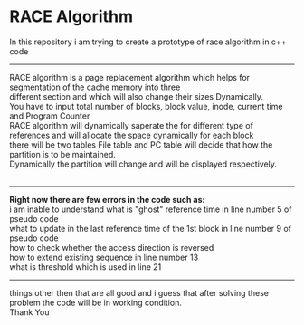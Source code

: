 # RACE Algorithm
In this repository i am trying to create a prototype of race algorithm in c++ code 
<hr>
RACE algorithm is a page replacement algorithm which helps for segmentation of the cache memory into three <br>
different section and which will also change their sizes Dynamically.<br>
You have to input total number of blocks, block value, inode, current time and Program Counter<br>
RACE algorithm will dynamically saperate the for different type of references and will allocate the space dynamically for each block<br>
there will be two tables File table and PC table will decide that how the partition is to be maintained.<br>
Dynamically the partition will change and will be displayed respectively.
<br><br>
<hr>
<b>Right now there are few errors in the code such as:</b>
<br>i am inable to understand what is "ghost" reference time in line number 5 of pseudo code<br>
what to update in the last reference time of the 1st block in line number 9 of pseudo code<br>
how to check whether the access direction is reversed<br>
how to extend existing sequence in line number 13<br>
what is threshold which is used in line 21<br>
<hr>
things other then that are all good and i guess that after solving these problem the code will be in working condition.<br>
Thank You
